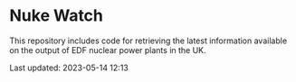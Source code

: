 # Nuke Watch

This repository includes code for retrieving the latest information available on the output of EDF nuclear power plants in the UK.

Last updated: 2023-05-14 12:13